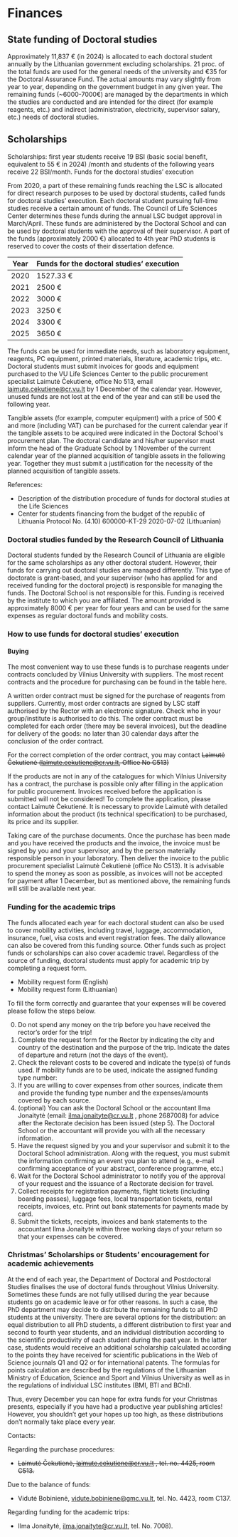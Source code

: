 # Finances

## State funding of Doctoral studies

Approximately 11,837 € (in 2024) is allocated to each doctoral student annually by the
Lithuanian government excluding scholarships. 21 proc. of the total funds are used for the
general needs of the university and €35 for the Doctoral Assurance Fund. The actual
amounts may vary slightly from year to year, depending on the government budget in any
given year. The remaining funds (~6000-7000€) are managed by the departments in which
the studies are conducted and are intended for the direct (for example reagents, etc.) and
indirect (administration, electricity, supervisor salary, etc.) needs of doctoral studies.

## Scholarships

Scholarships: first year students receive 19 BSI (basic social benefit, equivalent to 55 € in
2024) /month and students of the following years receive 22 BSI/month.
Funds for the doctoral studies’ execution

From 2020, a part of these remaining funds reaching the LSC is allocated for direct research
purposes to be used by doctoral students, called funds for doctoral studies’ execution.
Each doctoral student pursuing full-time studies receive a certain amount of funds. The
Council of Life Sciences Center determines these funds during the annual LSC budget
approval in March/April. These funds are administered by the Doctoral School and can be
used by doctoral students with the approval of their supervisor. A part of the funds
(approximately 2000 €) allocated to 4th year PhD students is reserved to cover the
costs of their dissertation defence.


| Year | Funds for the doctoral studies’ execution |
|------|------------------------------------------|
| 2020 | 1527.33 €                                |
| 2021 | 2500 €                                   |
| 2022 | 3000 €                                   |
| 2023 | 3250 €                                   |
| 2024 | 3300 €                                   |
| 2025 | 3650 €                         |

The funds can be used for immediate needs, such as laboratory equipment, reagents, PC
equipment, printed materials, literature, academic trips, etc. Doctoral students must submit
invoices for goods and equipment purchased to the VU Life Sciences Center to the public
procurement specialist Laimutė Čekutienė, office No 513, email laimute.cekutiene@cr.vu.lt
by 1 December of the calendar year. However, unused funds are not lost at the end of
the year and can still be used the following year.

Tangible assets (for example, computer equipment) with a price of 500 € and more
(including VAT) can be purchased for the current calendar year if the tangible assets to be
acquired were indicated in the Doctoral School's procurement plan. The doctoral candidate
and his/her supervisor must inform the head of the Graduate School by 1 November of the
current calendar year of the planned acquisition of tangible assets in the following year.
Together they must submit a justification for the necessity of the planned acquisition of
tangible assets.

References:
- Description of the distribution procedure of funds for doctoral studies at the Life Sciences
- Center for students financing from the budget of the republic of Lithuania Protocol No. (4.10) 600000-KT-29 2020-07-02 (Lithuanian)

### Doctoral studies funded by the Research Council of Lithuania

Doctoral students funded by the Research Council of Lithuania are eligible for the same
scholarships as any other doctoral student. However, their funds for carrying out doctoral
studies are managed differently. This type of doctorate is grant-based, and your supervisor
(who has applied for and received funding for the doctoral project) is responsible for
managing the funds. The Doctoral School is not responsible for this. Funding is received by
the institute to which you are affiliated. The amount provided is approximately 8000 € per
year for four years and can be used for the same expenses as regular doctoral funds and
mobility costs.

### How to use funds for doctoral studies’ execution

#### Buying

The most convenient way to use these funds is to purchase reagents under contracts
concluded by Vilnius University with suppliers. The most recent contracts and the procedure
for purchasing can be found in the table here.

A written order contract must be signed for the purchase of reagents from suppliers.
Currently, most order contracts are signed by LSC staff authorised by the Rector with an
electronic signature. Check who in your group/institute is authorised to do this.
The order contract must be completed for each order (there may be several invoices), but
the deadline for delivery of the goods: no later than 30 calendar days after the conclusion of
the order contract.

For the correct completion of the order contract, you may contact ~~Laimutė Čekutienė (laimute.cekutiene@cr.vu.lt, Office No C513)~~

If the products are not in any of the catalogues for which Vilnius University has a
contract, the purchase is possible only after filling in the application for public procurement.
Invoices received before the application is submitted will not be considered! To complete the
application, please contact Laimutė Čekutienė. It is necessary to provide Laimutė with
detailed information about the product (its technical specification) to be purchased, its price
and its supplier.

Taking care of the purchase documents. Once the purchase has been made and you
have received the products and the invoice, the invoice must be signed by you and your
supervisor, and by the person materially responsible person in your laboratory. Then deliver
the invoice to the public procurement specialist Laimutė Čekutienė (office No C513).
It is advisable to spend the money as soon as possible, as invoices will not be accepted for
payment after 1 December, but as mentioned above, the remaining funds will still be
available next year.

### Funding for the academic trips

The funds allocated each year for each doctoral student can also be used to cover mobility
activities, including travel, luggage, accommodation, insurance, fuel, visa costs and event
registration fees. The daily allowance can also be covered from this funding source. Other
funds such as project funds or scholarships can also cover academic travel. Regardless of
the source of funding, doctoral students must apply for academic trip by completing a
request form.

- Mobility request form (English)
- Mobility request form (Lithuanian)

To fill the form correctly and guarantee that your expenses will be covered please follow the
steps below.

0. Do not spend any money on the trip before you have received the rector’s
order for the trip!
1. Complete the request form for the Rector by indicating the city and country of the
destination and the purpose of the trip. Indicate the dates of departure and return
(not the days of the event).
2. Check the relevant costs to be covered and indicate the type(s) of funds used. If
mobility funds are to be used, indicate the assigned funding type number:
111017173. If you are willing to cover expenses from other sources, indicate them
and provide the funding type number and the expenses/amounts covered by each
source.
3. (optional) You can ask the Doctoral School or the accountant Ilma Jonaitytė (email:
ilma.jonaityte@cr.vu.lt , phone 2687008) for advice after the Rectorate decision has
been issued (step 5). The Doctoral School or the accountant will provide you with all
the necessary information.
4. Have the request signed by you and your supervisor and submit it to the Doctoral
School administration. Along with the request, you must submit the information
confirming an event you plan to attend (e.g., e-mail confirming acceptance of your
abstract, conference programme, etc.)
5. Wait for the Doctoral School administrator to notify you of the approval of your
request and the issuance of a Rectorate decision for travel.
6. Collect receipts for registration payments, flight tickets (including boarding passes),
luggage fees, local transportation tickets, rental receipts, invoices, etc. Print out bank
statements for payments made by card.
7. Submit the tickets, receipts, invoices and bank statements to the accountant Ilma
Jonaitytė within three working days of your return so that your expenses can be
covered.

### Christmas’ Scholarships or Students’ encouragement for academic achievements

At the end of each year, the Department of Doctoral and Postdoctoral Studies finalises the
use of doctoral funds throughout Vilnius University. Sometimes these funds are not fully
utilised during the year because students go on academic leave or for other reasons. In such
a case, the PhD department may decide to distribute the remaining funds to all PhD students
at the university. There are several options for the distribution: an equal distribution to all
PhD students, a different distribution to first year and second to fourth year students, and an
individual distribution according to the scientific productivity of each student during the past
year. In the latter case, students would receive an additional scholarship calculated
according to the points they have received for scientific publications in the Web of Science
journals Q1 and Q2 or for international patents. The formulas for points calculation are
described by the regulations of the Lithuanian Ministry of Education, Science and Sport and
Vilnius University as well as in the regulations of individual LSC institutes (BMI, BTI and
BChI).

Thus, every December you can hope for extra funds for your Christmas presents, especially
if you have had a productive year publishing articles! However, you shouldn’t get your hopes
up too high, as these distributions don’t normally take place every year.

Contacts:

Regarding the purchase procedures:

- ~~Laimutė Čekutienė, laimute.cekutiene@cr.vu.lt , tel. no. 4425, room C513.~~

Due to the balance of funds:

- Vidutė Bobinienė, vidute.bobiniene@gmc.vu.lt, tel. No. 4423, room C137.

Regarding funding for the academic trips:

- Ilma Jonaitytė, ilma.jonaityte@cr.vu.lt, tel. No. 7008).
